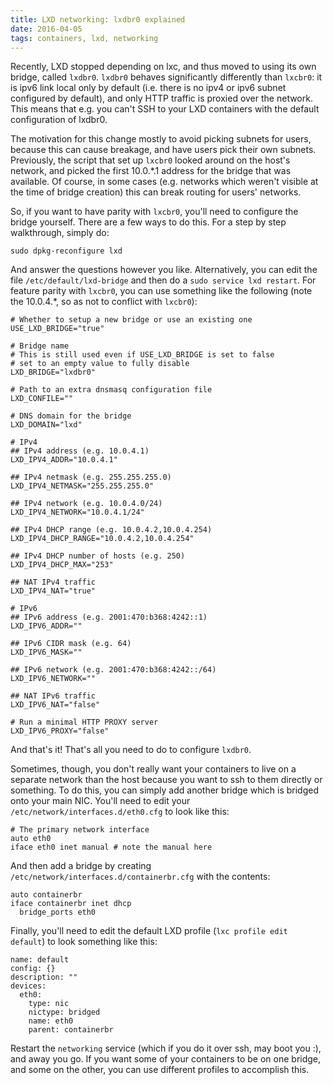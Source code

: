 ```yaml
---
title: LXD networking: lxdbr0 explained
date: 2016-04-05
tags: containers, lxd, networking
---
```


Recently, LXD stopped depending on lxc, and thus moved to using its own bridge,
called `lxdbr0`. `lxdbr0` behaves significantly differently than `lxcbr0`: it
is ipv6 link local only by default (i.e. there is no ipv4 or ipv6 subnet
configured by default), and only HTTP traffic is proxied over the network. This
means that e.g. you can't SSH to your LXD containers with the default
configuration of lxdbr0.

The motivation for this change mostly to avoid picking subnets for users,
because this can cause breakage, and have users pick their own subnets.
Previously, the script that set up `lxcbr0` looked around on the host's
network, and picked the first 10.0.\*.1 address for the bridge that was
available. Of course, in some cases (e.g. networks which weren't visible at the
time of bridge creation) this can break routing for users' networks.

So, if you want to have parity with `lxcbr0`, you'll need to configure the
bridge yourself. There are a few ways to do this. For a step by step
walkthrough, simply do:

    sudo dpkg-reconfigure lxd

And answer the questions however you like. Alternatively, you can edit the file
`/etc/default/lxd-bridge` and then do a `sudo service lxd restart`. For feature
parity with `lxcbr0`, you can use something like the following (note the
10.0.4.\*, so as not to conflict with `lxcbr0`):

    # Whether to setup a new bridge or use an existing one
    USE_LXD_BRIDGE="true"

    # Bridge name
    # This is still used even if USE_LXD_BRIDGE is set to false
    # set to an empty value to fully disable
    LXD_BRIDGE="lxdbr0"

    # Path to an extra dnsmasq configuration file
    LXD_CONFILE=""

    # DNS domain for the bridge
    LXD_DOMAIN="lxd"

    # IPv4
    ## IPv4 address (e.g. 10.0.4.1)
    LXD_IPV4_ADDR="10.0.4.1"

    ## IPv4 netmask (e.g. 255.255.255.0)
    LXD_IPV4_NETMASK="255.255.255.0"

    ## IPv4 network (e.g. 10.0.4.0/24)
    LXD_IPV4_NETWORK="10.0.4.1/24"

    ## IPv4 DHCP range (e.g. 10.0.4.2,10.0.4.254)
    LXD_IPV4_DHCP_RANGE="10.0.4.2,10.0.4.254"

    ## IPv4 DHCP number of hosts (e.g. 250)
    LXD_IPV4_DHCP_MAX="253"

    ## NAT IPv4 traffic
    LXD_IPV4_NAT="true"

    # IPv6
    ## IPv6 address (e.g. 2001:470:b368:4242::1)
    LXD_IPV6_ADDR=""

    ## IPv6 CIDR mask (e.g. 64)
    LXD_IPV6_MASK=""

    ## IPv6 network (e.g. 2001:470:b368:4242::/64)
    LXD_IPV6_NETWORK=""

    ## NAT IPv6 traffic
    LXD_IPV6_NAT="false"

    # Run a minimal HTTP PROXY server
    LXD_IPV6_PROXY="false"

And that's it! That's all you need to do to configure `lxdbr0`.

Sometimes, though, you don't really want your containers to live on a separate
network than the host because you want to ssh to them directly or something. To
do this, you can simply add another bridge which is bridged onto your main NIC.
You'll need to edit your `/etc/network/interfaces.d/eth0.cfg` to look like
this:

    # The primary network interface
    auto eth0
    iface eth0 inet manual # note the manual here

And then add a bridge by creating `/etc/network/interfaces.d/containerbr.cfg`
with the contents:

    auto containerbr
    iface containerbr inet dhcp
      bridge_ports eth0

Finally, you'll need to edit the default LXD profile (`lxc profile edit
default`) to look something like this:

    name: default
    config: {}
    description: ""
    devices:
      eth0:
        type: nic
        nictype: bridged
        name: eth0
        parent: containerbr

Restart the `networking` service (which if you do it over ssh, may boot you :),
and away you go. If you want some of your containers to be on one bridge, and
some on the other, you can use different profiles to accomplish this.

